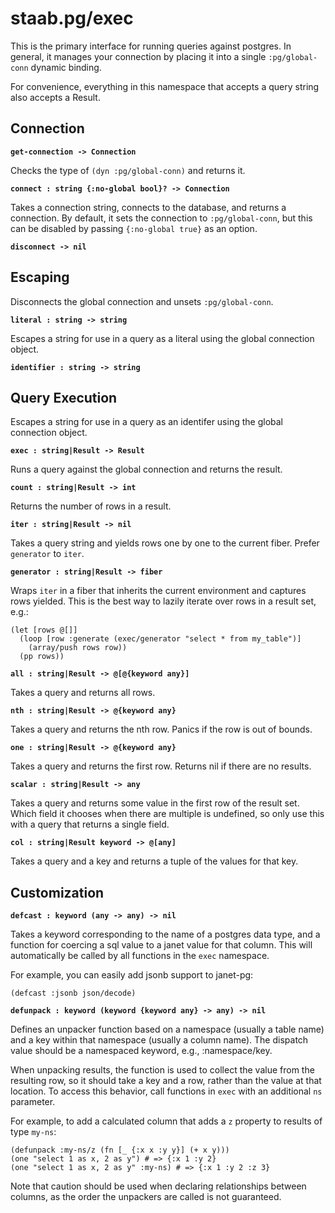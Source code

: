 # staab.pg/exec

This is the primary interface for running queries against postgres. In general, it manages your connection by placing it into a single `:pg/global-conn` dynamic binding.

For convenience, everything in this namespace that accepts a query string also accepts a Result.

## Connection

**`get-connection -> Connection`**

Checks the type of `(dyn :pg/global-conn)` and returns it.

**`connect : string {:no-global bool}? -> Connection`**

Takes a connection string, connects to the database, and returns a connection. By default, it sets the connection to `:pg/global-conn`, but this can be disabled by passing `{:no-global true}` as an option.

**`disconnect -> nil`**

## Escaping

Disconnects the global connection and unsets `:pg/global-conn`.

**`literal : string -> string`**

Escapes a string for use in a query as a literal using the global connection object.

**`identifier : string -> string`**

## Query Execution

Escapes a string for use in a query as an identifer using the global connection object.

**`exec : string|Result -> Result`**

Runs a query against the global connection and returns the result.

**`count : string|Result -> int`**

Returns the number of rows in a result.

**`iter : string|Result -> nil`**

Takes a query string and yields rows one by one to the current fiber. Prefer `generator` to `iter`.

**`generator : string|Result -> fiber`**

Wraps `iter` in a fiber that inherits the current environment and captures rows yielded. This is the best way to lazily iterate over rows in a result set, e.g.:

```
(let [rows @[]]
  (loop [row :generate (exec/generator "select * from my_table")]
    (array/push rows row))
  (pp rows))
```

**`all : string|Result -> @[@{keyword any}]`**

Takes a query and returns all rows.

**`nth : string|Result -> @{keyword any}`**

Takes a query and returns the nth row. Panics if the row is out of bounds.

**`one : string|Result -> @{keyword any}`**

Takes a query and returns the first row. Returns nil if there are no results.

**`scalar : string|Result -> any`**

Takes a query and returns some value in the first row of the result set. Which field it chooses when there are multiple is undefined, so only use this with a
query that returns a single field.

**`col : string|Result keyword -> @[any]`**

Takes a query and a key and returns a tuple of the values for that key.

## Customization

**`defcast : keyword (any -> any) -> nil`**

Takes a keyword corresponding to the name of a postgres data type, and a function for coercing a sql value to a janet value for that column. This will automatically be called by all functions in the `exec` namespace.

For example, you can easily add jsonb support to janet-pg:

```
(defcast :jsonb json/decode)
```

**`defunpack : keyword (keyword {keyword any} -> any) -> nil`**

Defines an unpacker function based on a namespace (usually a table name) and a key within that namespace (usually a column name). The dispatch value should be a namespaced keyword, e.g., :namespace/key.

When unpacking results, the function is used to collect the value from the resulting row, so it should take a key and a row, rather than the value at that location. To access this behavior, call functions in `exec` with an additional `ns` parameter.

For example, to add a calculated column that adds a `z` property to results of type `my-ns`:

```
(defunpack :my-ns/z (fn [_ {:x x :y y}] (+ x y)))
(one "select 1 as x, 2 as y") # => {:x 1 :y 2}
(one "select 1 as x, 2 as y" :my-ns) # => {:x 1 :y 2 :z 3}
```

Note that caution should be used when declaring relationships between columns, as the order the unpackers are called is not guaranteed.
